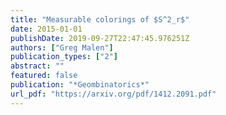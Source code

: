 ```yaml
---
title: "Measurable colorings of $S^2_r$"
date: 2015-01-01
publishDate: 2019-09-27T22:47:45.976251Z
authors: ["Greg Malen"]
publication_types: ["2"]
abstract: ""
featured: false
publication: "*Geombinatorics*"
url_pdf: "https://arxiv.org/pdf/1412.2091.pdf"
---
```

